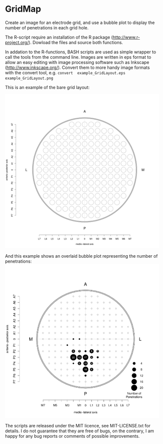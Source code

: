 GridMap
=======

Create an image for an electrode grid, and use a bubble plot to display the number of penetrations in each grid hole.

The R-script require an installation of the R package (http://www.r-project.org/). Dowload the files and source both functions.

In addation to the R-functions, BASH scripts are used as simple wrapper to call the tools from the command line. Images are written in eps format to allow an easy editing with image processing software such as Inkscape (http://www.inkscape.org/). Convert them to more handy image formats with the convert tool, e.g. `convert  example_GridLayout.eps example_GridLayout.png`

This is an example of the bare grid layout:

![](example_GridLayout.png?raw=true)

And this example shows an overlaid bubble plot representing the number of penetrations:
![](example_GridMap.png?raw=true)

The scripts are released under the MIT licence, see MIT-LICENSE.txt for details. I do not guarantee that they are free of bugs, on the contrary, I am happy for any bug reports or comments of possible improvements.

